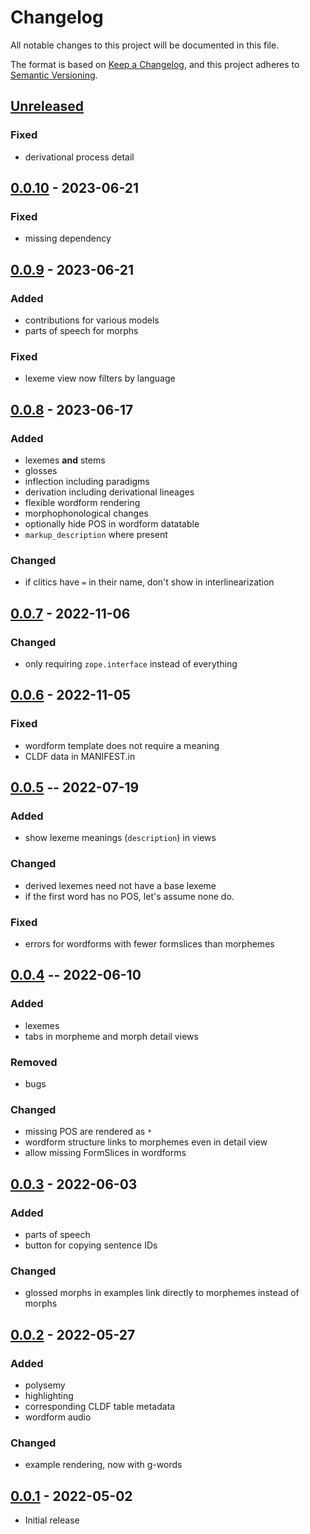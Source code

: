 # Changelog
All notable changes to this project will be documented in this file.

The format is based on [Keep a Changelog](https://keepachangelog.com/en/1.0.0/),
and this project adheres to [Semantic Versioning](https://semver.org/spec/v2.0.0.html).


## [Unreleased]

### Fixed
* derivational process detail

## [0.0.10] - 2023-06-21

### Fixed
* missing dependency

## [0.0.9] - 2023-06-21

### Added
* contributions for various models
* parts of speech for morphs

### Fixed
* lexeme view now filters by language

## [0.0.8] - 2023-06-17

### Added
* lexemes **and** stems
* glosses
* inflection including paradigms
* derivation including derivational lineages
* flexible wordform rendering
* morphophonological changes
* optionally hide POS in wordform datatable
* `markup_description` where present

### Changed
* if clitics have `=` in their name, don't show in interlinearization

## [0.0.7] - 2022-11-06

### Changed
* only requiring `zope.interface` instead of everything

## [0.0.6] - 2022-11-05

### Fixed
* wordform template does not require a meaning
* CLDF data in MANIFEST.in

## [0.0.5] -- 2022-07-19

### Added
* show lexeme meanings (`description`) in views

### Changed
* derived lexemes need not have a base lexeme
* if the first word has no POS, let's assume none do.

### Fixed
* errors for wordforms with fewer formslices than morphemes

## [0.0.4] -- 2022-06-10

### Added
* lexemes
* tabs in morpheme and morph detail views

### Removed
* bugs

### Changed
* missing POS are rendered as `*`
* wordform structure links to morphemes even in detail view
* allow missing FormSlices in wordforms

## [0.0.3] - 2022-06-03

### Added
* parts of speech
* button for copying sentence IDs

### Changed
* glossed morphs in examples link directly to morphemes instead of morphs

## [0.0.2] - 2022-05-27

### Added
* polysemy
* highlighting
* corresponding CLDF table metadata
* wordform audio

### Changed
* example rendering, now with g-words

## [0.0.1] - 2022-05-02

* Initial release

[Unreleased]: https://github.com/fmatter/clld-morphology-plugin/compare/0.0.10...HEAD
[0.0.10]: https://github.com/fmatter/clld-morphology-plugin/compare/0.0.9...0.0.10
[0.0.9]: https://github.com/fmatter/clld-morphology-plugin/compare/0.0.8...0.0.9
[0.0.8]: https://github.com/fmatter/clld-morphology-plugin/compare/0.0.7...0.0.8
[0.0.7]: https://github.com/fmatter/clld-morphology-plugin/compare/0.0.6...0.0.7
[0.0.6]: https://github.com/fmatter/clld-morphology-plugin/compare/0.0.5...0.0.6
[0.0.5]: https://github.com/fmatter/clld-morphology-plugin/releases/tag/0.0.5
[0.0.4]: https://github.com/fmatter/clld-morphology-plugin/releases/tag/0.0.4
[0.0.3]: https://github.com/fmatter/clld-morphology-plugin/releases/tag/0.0.3
[0.0.2]: https://github.com/fmatter/clld-morphology-plugin/releases/tag/0.0.2
[0.0.1]: https://github.com/fmatter/clld-morphology-plugin/releases/tag/v0.0.1
